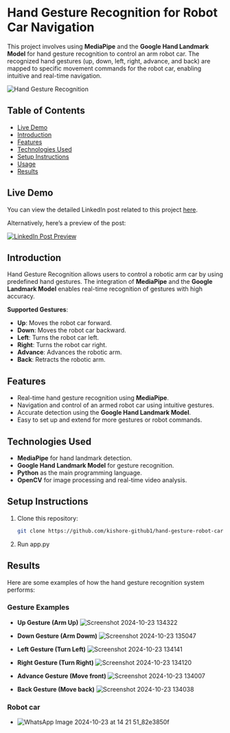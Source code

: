 # Hand Gesture Recognition for Robot Car Navigation

This project involves using **MediaPipe** and the **Google Hand Landmark Model** for hand gesture recognition to control an arm robot car. The recognized hand gestures (up, down, left, right, advance, and back) are mapped to specific movement commands for the robot car, enabling intuitive and real-time navigation.

![Hand Gesture Recognition](https://github.com/user-attachments/assets/447f93a0-946d-4367-8afc-2388db628aa1)
 <!-- Replace with the actual image URL -->

## Table of Contents
- [Live Demo](#live-demo)
- [Introduction](#introduction)
- [Features](#features)
- [Technologies Used](#technologies-used)
- [Setup Instructions](#setup-instructions)
- [Usage](#usage)
- [Results](#results)

## Live Demo

You can view the detailed LinkedIn post related to this project [here](https://www.linkedin.com/embed/feed/update/urn:li:ugcPost:7273964578198233089).

Alternatively, here’s a preview of the post:

[![LinkedIn Post Preview](https://via.placeholder.com/504x856.png?text=LinkedIn+Post+Preview)](https://www.linkedin.com/embed/feed/update/urn:li:ugcPost:7273964578198233089)


## Introduction
Hand Gesture Recognition allows users to control a robotic arm car by using predefined hand gestures. The integration of **MediaPipe** and the **Google Landmark Model** enables real-time recognition of gestures with high accuracy. 

**Supported Gestures**:
- **Up**: Moves the robot car forward.
- **Down**: Moves the robot car backward.
- **Left**: Turns the robot car left.
- **Right**: Turns the robot car right.
- **Advance**: Advances the robotic arm.
- **Back**: Retracts the robotic arm.

## Features
- Real-time hand gesture recognition using **MediaPipe**.
- Navigation and control of an armed robot car using intuitive gestures.
- Accurate detection using the **Google Hand Landmark Model**.
- Easy to set up and extend for more gestures or robot commands.

## Technologies Used
- **MediaPipe** for hand landmark detection.
- **Google Hand Landmark Model** for gesture recognition.
- **Python** as the main programming language.
- **OpenCV** for image processing and real-time video analysis.

## Setup Instructions
1. Clone this repository:
   ```bash
   git clone https://github.com/kishore-github1/hand-gesture-robot-car.git
2. Run app.py

## Results
Here are some examples of how the hand gesture recognition system performs:

### Gesture Examples
- **Up Gesture (Arm Up)**
  ![Screenshot 2024-10-23 134322](https://github.com/user-attachments/assets/77800b17-8f57-445d-b8e0-066cc9e20adf)
 <!-- Replace with the actual image URL -->
  
- **Down Gesture (Arm Dowm)**
  ![Screenshot 2024-10-23 135047](https://github.com/user-attachments/assets/10f39857-8deb-47f6-b53d-10131da2552e)
 <!-- Replace with the actual image URL -->

- **Left Gesture (Turn Left)**
  ![Screenshot 2024-10-23 134141](https://github.com/user-attachments/assets/80d59b5b-858e-422f-ac7f-ee859044e129)
 <!-- Replace with the actual image URL -->

- **Right Gesture (Turn Right)**
  ![Screenshot 2024-10-23 134120](https://github.com/user-attachments/assets/abe10c0d-e2b5-40a5-b109-814d6a98e6f4)
 <!-- Replace with the actual image URL -->

- **Advance Gesture (Move front)**
  ![Screenshot 2024-10-23 134007](https://github.com/user-attachments/assets/7ce7855f-b285-4e1d-a24d-77a9d2136776)
 <!-- Replace with the actual image URL -->

- **Back Gesture (Move back)**
  ![Screenshot 2024-10-23 134038](https://github.com/user-attachments/assets/4f033b0d-1a1e-4fa0-a287-48d1900d905e)
 <!-- Replace with the actual image URL -->

### Robot car
- ![WhatsApp Image 2024-10-23 at 14 21 51_82e3850f](https://github.com/user-attachments/assets/c684309b-5acc-4276-b57d-a2d4304373f5)


